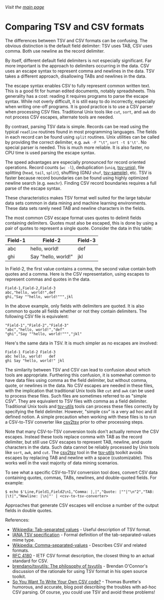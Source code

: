 _Visit the [main page](../README.md)_

# Comparing TSV and CSV formats

The differences between TSV and CSV formats can be confusing. The obvious distinction is the default field delimiter: TSV uses TAB, CSV uses comma. Both use newline as the record delimiter.

By itself, different default field delimiters is not especially significant. Far more important is the approach to delimiters occurring in the data. CSV uses an escape syntax to represent comma and newlines in the data. TSV takes a different approach, disallowing TABs and newlines in the data.

The escape syntax enables CSV to fully represent common written text. This is a good fit for human edited documents, notably spreadsheets. This generality has a cost: reading it requires programs to parse the escape syntax. While not overly difficult, it is still easy to do incorrectly, especially when writing one-off programs. It is good practice is to use a CSV parser when processing CSV files. Traditional Unix tools like `cut`, `sort`, and `awk` do not process CSV escapes, alternate tools are needed.

By contrast, parsing TSV data is simple. Records can be read using the typical `readline` routines found in most programming languages. The fields in each record can be found using `split` routines. Unix utilities can be called by providing the correct delimiter, e.g. `awk -F "\t"`, `sort -t $'\t'`. No special parser is needed. This is much more reliable. It is also faster, no CPU time is used parsing the escape syntax.

The speed advantages are especially pronounced for record oriented operations. Record counts (`wc -l`), deduplication (`uniq`, [tsv-uniq](ToolReference.md#tsv-uniq-reference)), file splitting (`head`, `tail`, `split`), shuffling (GNU `shuf`, [tsv-sample](ToolReference.md#tsv-sample-reference)), etc. TSV is faster because record boundaries can be found using highly optimized newline search (e.g. `memchr`). Finding CSV record boundaries requires a full parse of the escape syntax.

These characteristics makes TSV format well suited for the large tabular data sets common in data mining and machine learning environments. These data sets rarely need TAB and newline characters in the fields.

The most common CSV escape format uses quotes to delimit fields containing delimiters. Quotes must also be escaped, this is done by using a pair of quotes to represent a single quote. Consider the data in this table:

| Field-1 | Field-2              | Field-3 |
| ------- | -------------------- | ------- |
| abc     | hello, world!        | def     |
| ghi     | Say "hello, world!"  | jkl     |

In Field-2, the first value contains a comma, the second value contain both quotes and a comma. Here is the CSV representation, using escapes to represent commas and quotes in the data.
```
Field-1,Field-2,Field-3
abc,"hello, world!",def
ghi,"Say ""hello, world!""",jkl
```

In the above example, only fields with delimiters are quoted. It is also common to quote all fields whether or not they contain delimiters. The following CSV file is equivalent:
```
"Field-1","Field-2","Field-3"
"abc","hello, world!","def"
"ghi","Say ""hello, world!""","jkl"
```

Here's the same data in TSV. It is much simpler as no escapes are involved:
```
Field-1	Field-2	Field-3
abc	hello, world!	def
ghi	Say "hello, world!"	jkl
```

The similarity between TSV and CSV can lead to confusion about which tools are appropriate. Furthering this confusion, it is somewhat common to have data files using comma as the field delimiter, but without comma, quote, or newlines in the data. No CSV escapes are needed in these files, with the implication that traditional Unix tools like `cut` and `awk` can be used to process these files. Such files are sometimes referred to as "simple CSV". They are equivalent to TSV files with comma as a field delimiter. Traditional Unix tools and [tsv-utils](../README.md) tools can process these files correctly by specifying the field delimiter. However, "simple csv" is a very ad hoc and ill defined notion. A simple precaution when working with these files is to run a CSV-to-TSV converter like [csv2tsv](ToolReference.md#csv2tsv-reference) prior to other processing steps.

Note that many CSV-to-TSV conversion tools don't actually remove the CSV escapes. Instead these tools replace comma with TAB as the record delimiter, but still use CSV escapes to represent TAB, newline, and quote characters in the data. Such data cannot be reliably processed by Unix tools like `sort`, `awk`, and `cut`. The [csv2tsv](ToolReference.md#csv2tsv-reference) tool in the [tsv-utils](../README.md) toolkit avoids escapes by replacing TAB and newline with a space (customizable). This works well in the vast majority of data mining scenarios.

To see what a specific CSV-to-TSV conversion tool does, convert CSV data containing quotes, commas, TABs, newlines, and double-quoted fields. For example:
```
$ echo $'Line,Field1,Field2\n1,"Comma: |,|","Quote: |""|"\n"2","TAB: |\t|","Newline: |\n|"' | <csv-to-tsv-converter>
```

Approaches that generate CSV escapes will enclose a number of the output fields in double quotes.

References:
- [Wikipedia: Tab-separated values](https://en.wikipedia.org/wiki/Tab-separated_values) - Useful description of TSV format.
- [IANA TSV specification](https://www.iana.org/assignments/media-types/text/tab-separated-values) - Formal definition of the tab-separated-values mime type.
- [Wikipedia: Comma-separated-values](https://en.wikipedia.org/wiki/Comma-separated_values) - Describes CSV and related formats.
- [RFC 4180](https://tools.ietf.org/html/rfc4180) - IETF CSV format description, the closest thing to an actual standard for CSV.
- [brendano/tsvutils: The philosophy of tsvutils](https://github.com/brendano/tsvutils#the-philosophy-of-tsvutils) - Brendan O'Connor's discussion of the rationale for using TSV format in his open source toolkit.
- [So You Want To Write Your Own CSV code?](http://thomasburette.com/blog/2014/05/25/so-you-want-to-write-your-own-CSV-code/) - Thomas Burette's humorous, and accurate, blog post describing the troubles with ad-hoc CSV parsing. Of course, you could use TSV and avoid these problems!
